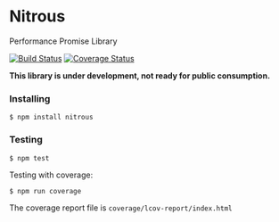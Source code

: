 # Nitrous

Performance Promise Library

[![Build Status](https://travis-ci.org/vitaly-t/nitrous.svg?branch=master)](https://travis-ci.org/vitaly-t/nitrous)
[![Coverage Status](https://coveralls.io/repos/vitaly-t/nitrous/badge.svg?branch=master)](https://coveralls.io/r/vitaly-t/nitrous?branch=master)

**This library is under development, not ready for public consumption.**

### Installing

```
$ npm install nitrous
```

### Testing

```
$ npm test
```

Testing with coverage:
```
$ npm run coverage
```
The coverage report file is `coverage/lcov-report/index.html`
